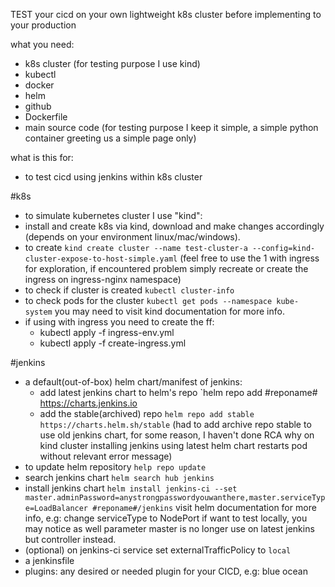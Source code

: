 TEST your cicd on your own lightweight k8s cluster before implementing to your production

what you need:

- k8s cluster (for testing purpose I use kind)
- kubectl
- docker
- helm
- github
- Dockerfile
- main source code (for testing purpose I keep it simple, a simple python container greeting us a simple page only)
	
what is this for:
- to test  cicd using jenkins within k8s cluster

#k8s
- to simulate kubernetes cluster I use "kind":
- install and create k8s via kind, download and make changes accordingly (depends on your environment linux/mac/windows).
- to create `kind create cluster --name test-cluster-a --config=kind-cluster-expose-to-host-simple.yaml` (feel free to use the 1 with ingress for exploration, if encountered problem simply recreate or create the ingress on ingress-nginx namespace)
- to check if cluster is created `kubectl cluster-info`
- to check pods for the cluster `kubectl get pods --namespace kube-system` you may need to visit kind documentation for more info.
- if using with ingress you need to create the ff:
	- kubectl apply -f ingress-env.yml
	- kubectl apply -f create-ingress.yml

#jenkins
- a default(out-of-box) helm chart/manifest of jenkins:
	- add latest jenkins chart to helm's repo `helm repo add #reponame# https://charts.jenkins.io
	- add the stable(archived) repo `helm repo add stable https://charts.helm.sh/stable` (had to add archive repo stable to use old jenkins chart, for some reason, I haven't done RCA why on kind cluster installing jenkins using latest helm chart restarts pod without relevant error message)
- to update helm repository `help repo update`
- search jenkins chart `helm search hub jenkins`
- install jenkins chart `helm install jenkins-ci --set master.adminPassword=anystrongpasswordyouwanthere,master.serviceType=LoadBalancer #reponame#/jenkins` visit helm documentation for more info, e.g: change serviceType to NodePort if want to test locally, you may notice as well parameter master is no longer use on latest jenkins but controller instead.
- (optional) on jenkins-ci service set externalTrafficPolicy to `local`
- a jenkinsfile
- plugins: any desired or needed plugin for your CICD, e.g: blue ocean
	
